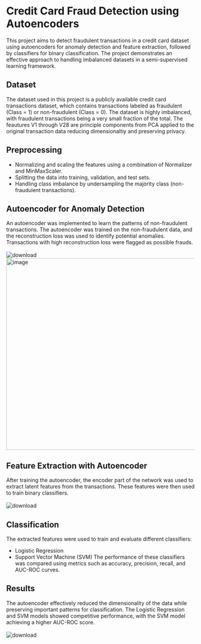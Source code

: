 # Credit Card Fraud Detection using Autoencoders
This project aims to detect fraudulent transactions in a credit card dataset using autoencoders for anomaly detection and feature extraction, followed by classifiers for binary classification. The project demonstrates an effective approach to handling imbalanced datasets in a semi-supervised learning framework.

## Dataset
The dataset used in this project is a publicly available credit card transactions dataset, which contains transactions labeled as fraudulent (Class = 1) or non-fraudulent (Class = 0). The dataset is highly imbalanced, with fraudulent transactions being a very small fraction of the total. The feautures V1 through V28 are principle components from PCA applied to the original transaction data reducing dimensionaltiy and preserving privacy. 

## Preprocessing
*  Normalizing and scaling the features using a combination of Normalizer and MinMaxScaler.
*  Splitting the data into training, validation, and test sets.
*  Handling class imbalance by undersampling the majority class (non-fraudulent transactions).

## Autoencoder for Anomaly Detection
An autoencoder was implemented to learn the patterns of non-fraudulent transactions. The autoencoder was trained on the non-fraudulent data, and the reconstruction loss was used to identify potential anomalies. Transactions with high reconstruction loss were flagged as possible frauds.
<br><br>
![download](https://github.com/user-attachments/assets/74e6d4f0-e702-472e-8f98-e288a3ba6286)
<img width="511" alt="image" src="https://github.com/user-attachments/assets/aef82e1c-cb42-40eb-8f96-78d93325f6e3">

## Feature Extraction with Autoencoder
After training the autoencoder, the encoder part of the network was used to extract latent features from the transactions. These features were then used to train binary classifiers. 
<br><br>
![download](https://github.com/user-attachments/assets/28010349-7edb-4968-9dc8-581e3dd5e60c)

## Classification
The extracted features were used to train and evaluate different classifiers:
*  Logistic Regression
*  Support Vector Machine (SVM)
The performance of these classifiers was compared using metrics such as accuracy, precision, recall, and AUC-ROC curves.

## Results
The autoencoder effectively reduced the dimensionality of the data while preserving important patterns for classification. The Logistic Regression and SVM models showed competitive performance, with the SVM model achieving a higher AUC-ROC score.
<br><br>
![download](https://github.com/user-attachments/assets/f93c8c0d-ff7a-4c23-a80e-8513f1d63840)
